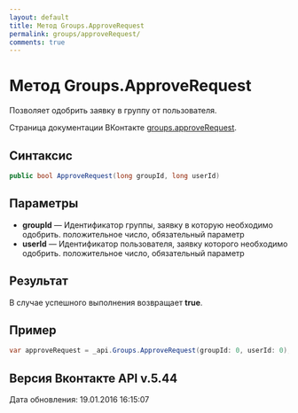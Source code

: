 ```yaml
---
layout: default
title: Метод Groups.ApproveRequest
permalink: groups/approveRequest/
comments: true
---
```

# Метод Groups.ApproveRequest
Позволяет одобрить заявку в группу от пользователя.

Страница документации ВКонтакте [groups.approveRequest](https://vk.com/dev/groups.approveRequest).

## Синтаксис
``` csharp
public bool ApproveRequest(long groupId, long userId)
```

## Параметры
+ **groupId** — Идентификатор группы, заявку в которую необходимо одобрить. положительное число, обязательный параметр
+ **userId** — Идентификатор пользователя, заявку которого необходимо одобрить. положительное число, обязательный параметр

## Результат
В случае успешного выполнения возвращает **true**.

## Пример
``` csharp
var approveRequest = _api.Groups.ApproveRequest(groupId: 0, userId: 0);
```

## Версия Вконтакте API v.5.44
Дата обновления: 19.01.2016 16:15:07
